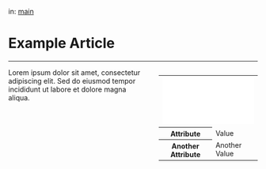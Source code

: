 
in: [main](https://mafiawiki.astrofare.xyz/)

# Example Article
---

<div style="display: flex; align-items: flex-start;">
    <div style="flex: 1;">
        Lorem ipsum dolor sit amet, consectetur adipiscing elit. Sed do eiusmod tempor incididunt ut labore et dolore magna aliqua.
    </div>
    <div class="infobox" style="flex: 0 0 200px; margin-left: 20px;">
        <table>
            <td colspan="2"><img src="../assets/logo.png" alt="Image Description" class="infobox-image" style="width: 100%;"></td>
            </tr>
            <tr>
                <th>Attribute</th>
                <td>Value</td>
            </tr>
            <tr>
                <th>Another Attribute</th>
                <td>Another Value</td>
            </tr>
        </table>
    </div>
</div>

